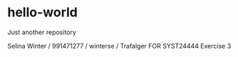 # hello-world
Just another repository



Selina Winter / 991471277 / winterse / Trafalger FOR SYST24444 Exercise 3
